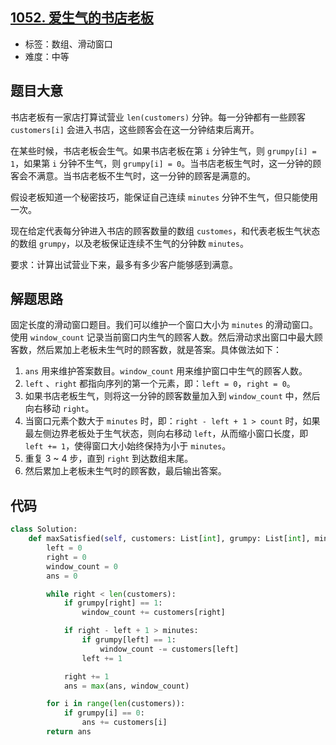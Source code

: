 ## [1052. 爱生气的书店老板](https://leetcode-cn.com/problems/grumpy-bookstore-owner/)

- 标签：数组、滑动窗口
- 难度：中等

## 题目大意

书店老板有一家店打算试营业 `len(customers)` 分钟。每一分钟都有一些顾客 `customers[i]` 会进入书店，这些顾客会在这一分钟结束后离开。

在某些时候，书店老板会生气。如果书店老板在第 `i` 分钟生气，则 `grumpy[i] = 1`，如果第 `i` 分钟不生气，则 `grumpy[i] = 0`。当书店老板生气时，这一分钟的顾客会不满意。当书店老板不生气时，这一分钟的顾客是满意的。

假设老板知道一个秘密技巧，能保证自己连续 `minutes` 分钟不生气，但只能使用一次。

现在给定代表每分钟进入书店的顾客数量的数组 `customes`，和代表老板生气状态的数组 `grumpy`，以及老板保证连续不生气的分钟数 `minutes`。

要求：计算出试营业下来，最多有多少客户能够感到满意。

## 解题思路

固定长度的滑动窗口题目。我们可以维护一个窗口大小为 `minutes` 的滑动窗口。使用 `window_count` 记录当前窗口内生气的顾客人数。然后滑动求出窗口中最大顾客数，然后累加上老板未生气时的顾客数，就是答案。具体做法如下：

1. `ans` 用来维护答案数目。`window_count` 用来维护窗口中生气的顾客人数。
2. `left` 、`right` 都指向序列的第一个元素，即：`left = 0`，`right = 0`。
3. 如果书店老板生气，则将这一分钟的顾客数量加入到 `window_count` 中，然后向右移动 `right`。
4. 当窗口元素个数大于 `minutes` 时，即：`right - left + 1 > count` 时，如果最左侧边界老板处于生气状态，则向右移动 `left`，从而缩小窗口长度，即 `left += 1`，使得窗口大小始终保持为小于 `minutes`。
5. 重复 3 ~ 4 步，直到 `right` 到达数组末尾。
6. 然后累加上老板未生气时的顾客数，最后输出答案。

## 代码

```Python
class Solution:
    def maxSatisfied(self, customers: List[int], grumpy: List[int], minutes: int) -> int:
        left = 0
        right = 0
        window_count = 0
        ans = 0

        while right < len(customers):
            if grumpy[right] == 1:
                window_count += customers[right]

            if right - left + 1 > minutes:
                if grumpy[left] == 1:
                    window_count -= customers[left]
                left += 1

            right += 1
            ans = max(ans, window_count)

        for i in range(len(customers)):
            if grumpy[i] == 0:
                ans += customers[i]
        return ans
```

